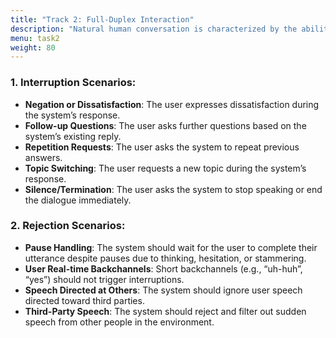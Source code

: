 ```yaml
---
title: "Track 2: Full-Duplex Interaction"
description: "Natural human conversation is characterized by the ability to interrupt, pause, or respond at any time, rather than adhering to rigid turn-taking. This track evaluates a speech dialogue system’s capacity to react swiftly, stop appropriately, and respond naturally in scenarios involving interruptions, follow-up questions, topic shifts, or background noise. Annotated real-world multi-turn Chinese and English dialogue datasets will be provided, covering typical interruption and rejection scenarios. Systems will be comprehensively assessed based on response speed, behavioral rationality, and linguistic naturalness. This track aims to advance voice dialogue systems toward human-like communication."
menu: task2
weight: 80
---
```



### **1. Interruption Scenarios**:
- **Negation or Dissatisfaction**: The user expresses dissatisfaction during the system’s response.
- **Follow-up Questions**: The user asks further questions based on the system’s existing reply.
- **Repetition Requests**: The user asks the system to repeat previous answers.
- **Topic Switching**: The user requests a new topic during the system’s response.
- **Silence/Termination**: The user asks the system to stop speaking or end the dialogue immediately.
### 2. **Rejection Scenarios**:
- **Pause Handling**: The system should wait for the user to complete their utterance despite pauses due to thinking, hesitation, or stammering.
- **User Real-time Backchannels**: Short backchannels (e.g., “uh-huh”, “yes”) should not trigger interruptions.
- **Speech Directed at Others**: The system should ignore user speech directed toward third parties.
- **Third-Party Speech**: The system should reject and filter out sudden speech from other people in the environment.